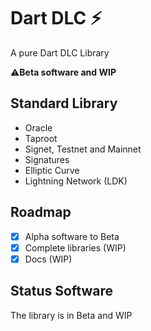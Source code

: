 # Dart DLC ⚡

 A pure Dart  DLC Library 

 ⚠️**Beta software and WIP**

 ## Standard Library

- Oracle
- Taproot
- Signet, Testnet and Mainnet
- Signatures
- Elliptic Curve
- Lightning Network (LDK)

## Roadmap

- [x] Alpha software to Beta
- [x] Complete libraries (WIP)
- [x] Docs (WIP)

## Status Software

The library is in Beta and WIP

